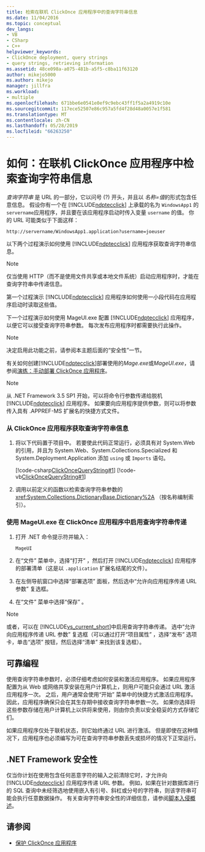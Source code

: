 ```yaml
---
title: 检索在联机 ClickOnce 应用程序中的查询字符串信息
ms.date: 11/04/2016
ms.topic: conceptual
dev_langs:
- VB
- CSharp
- C++
helpviewer_keywords:
- ClickOnce deployment, query strings
- query strings, retrieving information
ms.assetid: 48ce098a-a075-481b-a5f5-c8ba11f63120
author: mikejo5000
ms.author: mikejo
manager: jillfra
ms.workload:
- multiple
ms.openlocfilehash: 671bbe6e0541e0ef9c9ebc43ff1f5a2a4919c10e
ms.sourcegitcommit: 117ece52507e86c957a5fd4f28d48a0057e1f581
ms.translationtype: MT
ms.contentlocale: zh-CN
ms.lasthandoff: 05/28/2019
ms.locfileid: "66263250"
---
```

# <a name="how-to-retrieve-query-string-information-in-an-online-clickonce-application"></a>如何：在联机 ClickOnce 应用程序中检索查询字符串信息
*查询字符串* 是 URL 的一部分，它以问号 (?) 开头，并且以 *名称=值*的形式包含任意信息。 假设你有一个在 [!INCLUDE[ndptecclick](../deployment/includes/ndptecclick_md.md)] 上承载的名为 `WindowsApp1` 的 `servername`应用程序，并且要在该应用程序启动时传入变量 `username` 的值。 你的 URL 可能类似于下面这样：

 `http://servername/WindowsApp1.application?username=joeuser`

 以下两个过程演示如何使用 [!INCLUDE[ndptecclick](../deployment/includes/ndptecclick_md.md)] 应用程序获取查询字符串信息。

> [!NOTE]
> 仅当使用 HTTP（而不是使用文件共享或本地文件系统）启动应用程序时，才能在查询字符串中传递信息。

 第一个过程演示 [!INCLUDE[ndptecclick](../deployment/includes/ndptecclick_md.md)] 应用程序如何使用一小段代码在应用程序启动时读取这些值。

 下一个过程演示如何使用 MageUI.exe 配置 [!INCLUDE[ndptecclick](../deployment/includes/ndptecclick_md.md)] 应用程序，以便它可以接受查询字符串参数。 每次发布应用程序时都需要执行此操作。

> [!NOTE]
> 决定启用此功能之前，请参阅本主题后面的“安全性”一节。

 有关如何创建[!INCLUDE[ndptecclick](../deployment/includes/ndptecclick_md.md)]部署使用的*Mage.exe*或*MageUI.exe*，请参阅[演练：手动部署 ClickOnce 应用程序](../deployment/walkthrough-manually-deploying-a-clickonce-application.md)。

> [!NOTE]
> 从 .NET Framework 3.5 SP1 开始，可以将命令行参数传递给脱机 [!INCLUDE[ndptecclick](../deployment/includes/ndptecclick_md.md)] 应用程序。 如果要向应用程序提供参数，则可以将参数传入具有 .APPREF-MS 扩展名的快捷方式文件。

### <a name="to-obtain-query-string-information-from-a-clickonce-application"></a>从 ClickOnce 应用程序获取查询字符串信息

1. 将以下代码置于项目中。 若要使此代码正常运行，必须具有对 System.Web 的引用，并且为 System.Web、System.Collections.Specialized 和 System.Deployment.Application 添加 `using` 或 `Imports` 语句。

     [!code-csharp[ClickOnceQueryString#1](../deployment/codesnippet/CSharp/how-to-retrieve-query-string-information-in-an-online-clickonce-application_1.cs)]
     [!code-vb[ClickOnceQueryString#1](../deployment/codesnippet/VisualBasic/how-to-retrieve-query-string-information-in-an-online-clickonce-application_1.vb)]

2. 调用以前定义的函数以检索查询字符串参数的 <xref:System.Collections.DictionaryBase.Dictionary%2A> （按名称编制索引）。

### <a name="to-enable-query-string-passing-in-a-clickonce-application-with-mageuiexe"></a>使用 MageUI.exe 在 ClickOnce 应用程序中启用查询字符串传递

1. 打开 .NET 命令提示符并输入：

   ```cmd
   MageUI
   ```

2. 在“文件”  菜单中，选择“打开”  ，然后打开 [!INCLUDE[ndptecclick](../deployment/includes/ndptecclick_md.md)] 应用程序的部署清单（这是以 `.application` 扩展名结尾的文件）。

3. 在左侧导航窗口中选择“部署选项”  面板，然后选中“允许向应用程序传递 URL 参数”  复选框。

4. 在“文件”  菜单中选择“保存”  。

> [!NOTE]
> 或者，可以在 [!INCLUDE[vs_current_short](../code-quality/includes/vs_current_short_md.md)]中启用查询字符串传递。 选中“允许向应用程序传递 URL 参数”  复选框（可以通过打开“项目属性”  ，选择“发布”  选项卡，单击“选项”  按钮，然后选择“清单”  来找到该复选框）。

## <a name="robust-programming"></a>可靠编程
 使用查询字符串参数时，必须仔细考虑如何安装和激活应用程序。 如果应用程序配置为从 Web 或网络共享安装在用户计算机上，则用户可能只会通过 URL 激活应用程序一次。 之后，用户通常会使用“开始”  菜单中的快捷方式激活应用程序。 因此，应用程序确保只会在其生存期中接收查询字符串参数一次。 如果你选择将这些参数存储在用户计算机上以供将来使用，则由你负责以安全稳妥的方式存储它们。

 如果应用程序仅处于联机状态，则它始终通过 URL 进行激活。 但是即使在这种情况下，应用程序也必须编写为可在查询字符串参数丢失或损坏的情况下正常运行。

## <a name="net-framework-security"></a>.NET Framework 安全性
 仅当你计划在使用包含任何恶意字符的输入之前清除它时，才允许向 [!INCLUDE[ndptecclick](../deployment/includes/ndptecclick_md.md)] 应用程序传递 URL 参数。 例如，如果在针对数据库进行的 SQL 查询中未经筛选地使用嵌入有引号、斜杠或分号的字符串，则该字符串可能会执行任意数据操作。 有关查询字符串安全性的详细信息，请参阅[脚本入侵概述](https://msdn.microsoft.com/Library/772c7312-211a-4eb3-8d6e-eec0aa1dcc07)。

## <a name="see-also"></a>请参阅
- [保护 ClickOnce 应用程序](../deployment/securing-clickonce-applications.md)